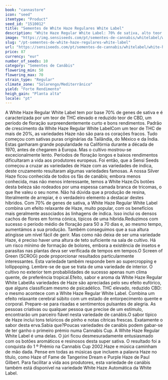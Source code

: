 ```yaml
---
book: "cannastore"
icon: "seed"
itemtype: "Product"
seed_id: "1510012"
title: "Sementes de White Haze Regulares White Label"
description: "White Haze Regular White Label: 70% de sativa, alto teor de THC, baixo teor de CBD, floração surpreendentemente curta e bons rendimentos. Encomende já!"
image: "https://img.sensiseeds.com/pt/sementes-de-cannabis/whitelabel/white-haze-image.png"
slug: "/pt-sementes-de-white-haze-regulares-white-label"
url: "https://sensiseeds.com/pt/sementes-de-cannabis/whitelabel/white-haze?a_aid=cannastore"
price: 87
currency: "eur"
number_of_seeds: 10
category: "Sementes de Canábis"
flowering_min: 50
flowering_max: 70
strain_type: "Regular"
climate_zone: "Solarengo/Mediterrânico"
yield: "Forte Rendimento"
heigh_gain: "Planta alta"
locale: "pt"
---
```

A White Haze Regular White Label tem por base 70% de genes de sativa e é caracterizada por um teor de THC elevado e reduzido teor de CBD, um período de floração surpreendentemente curto e bons rendimentos. Padrão de crescimento da White Haze Regular White LabelCom um teor de THC de mais de 20%, as variedades Haze não são para os corações fracos. Tudo começou com sativas puras originárias da Tailândia, do México e da Índia. Estas ganharam grande popularidade na Califórnia durante a década de 1970, antes de chegarem à Europa. Mas o cultivo mostrou-se excecionalmente lento. Períodos de floração longos e baixos rendimentos dificultaram a vida aos produtores europeus. Foi então, que a Sensi Seeds começou a cruzar as variedades de Haze com as variedades de índica, deste cruzamento resultaram algumas variedades famosas. A nossa Silver Haze ficou conhecida de todos os fãs de canábis; embora menos conhecida, mas não menos interessante, temos a White Haze.Os botões desta beleza são rodeados por uma espessa camada branca de tricomas, o que lhe valeu o seu nome. Não há dúvida que a produção de resina, literalmente de arrepiar, é o verdadeiro elemento a destacar destes híbridos. Com 70% de genes de sativa, a White Haze Regular White Label combina um efeito relaxante de Haze, muito popular, com os benefícios mais geralmente associados às linhagens de índica. Isso inclui os densos cachos de flores em forma cónica, típicos de uma híbrida.Reduzimos com sucesso o período médio de floração para 50 a 70 dias e, ao mesmo tempo, aumentámos a sua produção. Também conseguimos que a sua altura atingisse um nível fácil de gerir. Mas como não deixa de ser uma variedade Haze, é preciso haver uma altura de teto suficiente na sala de cultivo. Há um risco mínimo de formação de bolores, embora a existência de insetos e parasitas nas plantas deva ser verificada de tempos em tempos.O Screen of Green (SCROG) pode proporcionar resultados particularmente interessantes. Esta variedade também responde bem ao supercropping e lollippoping. Lembre-se de que se trata de uma variedade de interior. O cultivo no exterior tem probabilidades de sucesso apenas num clima quente, de preferência tropical.Efeito, sabor e aroma da White Haze Regular White LabelAs variedades de Haze são apreciadas pelo seu efeito eufórico, que alguns classificam mesmo de psicadélico. THC elevado, reduzido CBD: o mesmo acontece com a White Haze Regular White Label. Combina um efeito relaxante cerebral súbito com um estado de entorpecimento quente e corporal. Prepare-se para risadas e sentimentos pulsantes de alegria. As pessoas criativas ou qualquer pessoa que precise de um estímulo, encontrarão um parceiro fiável nesta variedade de canábis.O sabor típico de Haze inclui tons telúricos de pinho e notas cítricas frescas. Exatamente o sabor desta erva.Sabia que?Poucas variedades de canábis podem gabar-se de ter ganho o primeiro prémio numa Cannabis Cup. A White Haze Regular White Label é uma delas. O júri ficou desmesuradamente entusiasmado com os botões aromáticos e resinosos desta super sativa. O resultado foi a conquista do 1 º Prémio na Cannabis Cup 2002.Haze e música caminham de mão dada. Pense em todas as músicas que incluem a palavra Haze no título, como Haze of Fame de Tangerine Dream e Purple Haze de Paul Gilbert. Para facilitar a vida aos produtores, esta variedade de canábis também está disponível na variedade White Haze Automática da White Label.
